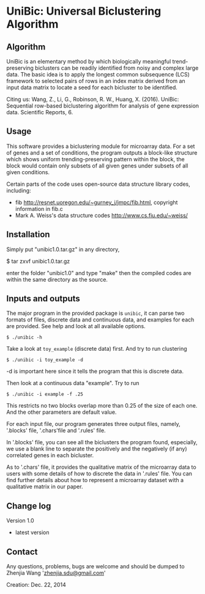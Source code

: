 UniBic: Universal Biclustering Algorithm
=======

Algorithm
---------
UniBic is an elementary method by which biologically meaningful trend-preserving biclusters can be readily identified from noisy and complex large data. The basic idea is to apply the longest common subsequence (LCS) framework to selected pairs of rows in an index matrix derived from an input data matrix to locate a seed for each bicluster to be identified.

Citing us: Wang, Z., Li, G., Robinson, R. W., Huang, X. (2016). UniBic: Sequential row-based biclustering algorithm for analysis of gene expression data. Scientific Reports, 6.


Usage
---------
This software provides a biclustering module for microarray data. For a set of genes and a set of conditions, the program outputs a block-like structure which shows uniform trending-preserving pattern within the block, the block would contain only subsets of all given genes under subsets of all given conditions. 

Certain parts of the code uses open-source data structure library codes, including:
- fib <http://resnet.uoregon.edu/~gurney_j/jmpc/fib.html>, copyright information in fib.c
- Mark A. Weiss's data structure codes <http://www.cs.fiu.edu/~weiss/>


Installation
---------
Simply put "unibic1.0.tar.gz" in any directory, 

$ tar zxvf unibic1.0.tar.gz

enter the folder "unibic1.0" and type "make" then the compiled codes are within the same directory as the source.


Inputs and outputs
---------
The major program in the provided package is `unibic`, it can parse two 
formats of files, discrete data and continuous data, and examples for each
are provided. See help and look at all available options.

	$ ./unibic -h

Take a look at `toy_example` (discrete data) first. And try to run clustering 

	$ ./unibic -i toy_example -d

-d is important here since it tells the program that this is discrete data.

Then look at a continuous data "example". Try to run

	$ ./unibic -i example -f .25

This restricts no two blocks overlap more than 0.25 of the size of each one. And the other parameters are default value.

For each input file, our program generates three output files, namely, '.blocks' file, '.chars'file and '.rules' file.

In '.blocks' file, you can see all the biclusters the program found, especially, we use a blank line to separate the positively and the negatively (if any) correlated genes in each bicluster.

As to '.chars' file, it provides the qualitative matrix of the microarray data to users with some details of how to discrete the data in '.rules' file. You can find further details about how to represent a microarray dataset with a qualitative matrix in our paper.


Change log
---------
Version 1.0 
- latest version


Contact
---------
Any questions, problems, bugs are welcome and should be dumped to
Zhenjia Wang 'zhenjia.sdu@gmail.com'

Creation: Dec. 22, 2014

